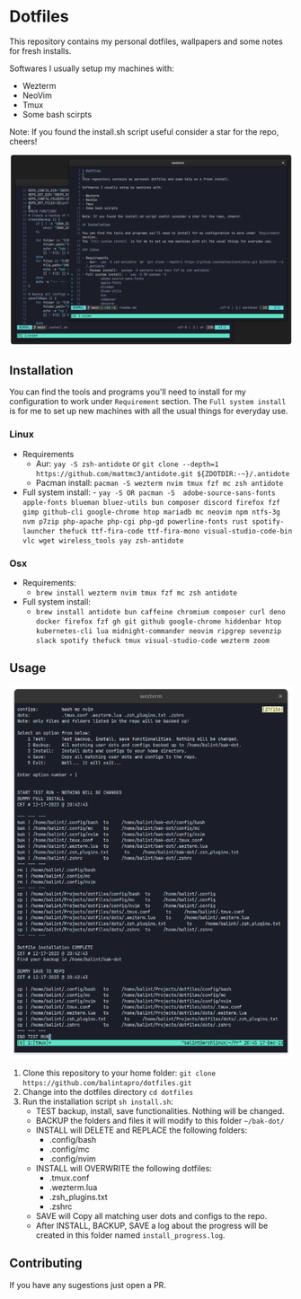 # Dotfiles

This repository contains my personal dotfiles, wallpapers and some notes for fresh installs.

Softwares I usually setup my machines with:

- Wezterm
- NeoVim
- Tmux
- Some bash scirpts

Note: If you found the install.sh script useful consider a star for the repo, cheers!

![preview](https://raw.githubusercontent.com/balintapro/dotfiles/main/img/preview.png)

## Installation

You can find the tools and programs you'll need to install for my configuration to work under `Requirement` section.
The `Full system install` is for me to set up new machines with all the usual things for everyday use.

### Linux

- Requirements
  - Aur: `yay -S zsh-antidote` or `git clone --depth=1 https://github.com/mattmc3/antidote.git ${ZDOTDIR:-~}/.antidote`
  - Pacman install: `pacman -S wezterm nvim tmux fzf mc zsh antidote`
- Full system install: - `yay -S OR pacman -S 
          adobe-source-sans-fonts
          apple-fonts
          blueman
          bluez-utils
          bun
          composer
          discord
          firefox
          fzf
          gimp
          github-cli
          google-chrome
          htop
          mariadb
          mc
          neovim
          npm
          ntfs-3g
          nvm
          p7zip
          php-apache
          php-cgi
          php-gd
          powerline-fonts
          rust
          spotify-launcher
          thefuck
          ttf-fira-code
          ttf-fira-mono
          visual-studio-code-bin
          vlc
          wget
          wireless_tools
          yay
          zsh-antidote
`

### Osx

- Requirements:
  - `brew install wezterm nvim tmux fzf mc zsh antidote`
- Full system install:
  - `brew install
         antidote
         bun
         caffeine
         chromium
         composer
         curl
         deno
         docker
         firefox
         fzf
         gh
         git
         github
         google-chrome
         hiddenbar
         htop
         kubernetes-cli
         lua
         midnight-commander
         neovim
         ripgrep
         sevenzip
         slack
         spotify
         thefuck
         tmux
         visual-studio-code
         wezterm
         zoom
`

## Usage

![install script](https://raw.githubusercontent.com/balintapro/dotfiles/main/img/install.png)

1. Clone this repository to your home folder: `git clone https://github.com/balintapro/dotfiles.git`
2. Change into the dotfiles directory `cd dotfiles`
3. Run the installation script `sh install.sh`:
    - TEST backup, install, save functionalities. Nothing will be changed.
    - BACKUP the folders and files it will modify to this folder `~/bak-dot/`
    - INSTALL will DELETE and REPLACE the following folders:
      - .config/bash
      - .config/mc
      - .config/nvim
    - INSTALL will OVERWRITE the following dotfiles:
      - .tmux.conf
      - .wezterm.lua
      - .zsh_plugins.txt
      - .zshrc
    - SAVE will Copy all matching user dots and configs to the repo.
    - After INSTALL, BACKUP, SAVE a log about the progress will be created in this folder named `install_progress.log`.

## Contributing

If you have any sugestions just open a PR.
